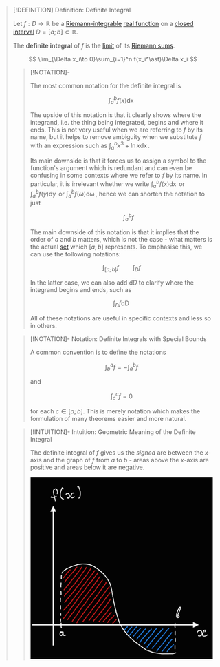 >[!DEFINITION] Definition: Definite Integral
>
>Let $f: D \to \mathbb{R}$ be a [Riemann-integrable](Riemann-integrability.md) [real function](../../Real%20Functions/Real%20Function.md) on a [closed interval](../../../../../Set%20Theory/Ordering/Intervals.md) $D = [a;b] \subset \mathbb{R}$.
>
>The **definite integral** of $f$ is the [limit](../../Real%20Functions/Limits%20of%20Functions/Limits%20of%20a%20Function.md) of its [Riemann sums](Riemann%20Sum.md).
>
>$$
>\lim_{\Delta x_i\to 0}\sum_{i=1}^n f(x_i^\ast)\Delta x_i
>$$
>
>>[!NOTATION]-
>>
>>The most common notation for the definite integral is
>>
>>$$
>>\int_a^b f(x) \mathop{\mathrm{d}x}
>>$$
>>
>>The upside of this notation is that it clearly shows where the integrand, i.e. the thing being integrated, begins and where it ends. This is not very useful when we are referring to $f$ by its name, but it helps to remove ambiguity when we substitute $f$ with an expression such as $\displaystyle \int_a^b x^3 + \ln x \mathop{\mathrm{d}x}$.
>>
>>Its main downside is that it forces us to assign a symbol to the function's argument which is redundant and can even be confusing in some contexts where we refer to $f$ by its name. In particular, it is irrelevant whether we write $\displaystyle \int_a^b f(x) \mathop{\mathrm{d}x}$ or $\displaystyle \int_a^b f(y) \mathop{\mathrm{d}y}$ or $\displaystyle \int_a^b f(\omega) \mathop{\mathrm{d}\omega}$, hence we can shorten the notation to just
>>
>>$$
>>\qquad \int_a^b f
>>$$
>>
>>The main downside of this notation is that it implies that the order of $a$ and $b$ matters, which is not the case - what matters is the actual [set](../../../../../Set%20Theory/Set.md) which $[a;b]$ represents. To emphasise this, we can use the following notations:
>>
>>$$
>>\int_{[a;b]} f \qquad \int_D f
>>$$
>>
>>In the latter case, we can also add $\mathrm{d}D$ to clarify where the integrand begins and ends, such as
>>
>>$$
>>\int_D f \mathop{\mathrm{d}D}
>>$$
>>
>>All of these notations are useful in specific contexts and less so in others.
>>
>
>>[!NOTATION]- Notation: Definite Integrals with Special Bounds
>>
>>A common convention is to define the notations
>>
>>$$
>>\int_b^a f = -\int_a^b f
>>$$
>>
>>and
>>
>>$$
>>\int_c^c f = 0
>>$$
>>
>>for each $c \in [a;b]$. This is merely notation which makes the formulation of many theorems easier and more natural.
>>
>
>>[!INTUITION]- Intuition: Geometric Meaning of the Definite Integral
>>
>>The definite integral of $f$ gives us the *signed* are between the $x$-axis and the graph of $f$ from $a$ to $b$ - areas above the $x$-axis are positive and areas below it are negative.
>>
>>![Definite Integral](Resources/Definite%20Integral.png)
>
